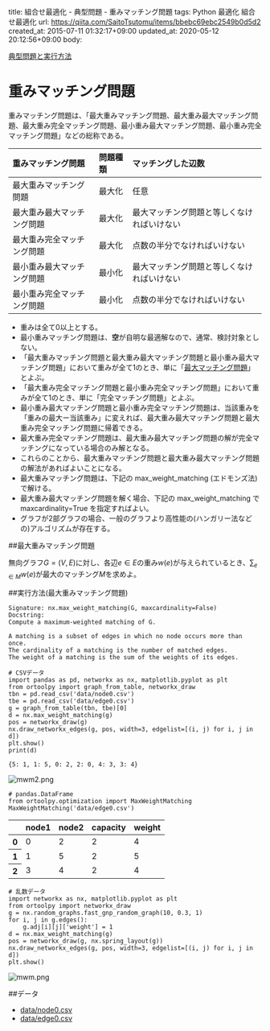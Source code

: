 title: 組合せ最適化 - 典型問題 - 重みマッチング問題
tags: Python 最適化 組合せ最適化
url: https://qiita.com/SaitoTsutomu/items/bbebc69ebc2549b0d5d2
created_at: 2015-07-11 01:32:17+09:00
updated_at: 2020-05-12 20:12:56+09:00
body:

[典型問題と実行方法](0f6c1a4415d196e64314)

# 重みマッチング問題

重みマッチング問題は、「最大重みマッチング問題、最大重み最大マッチング問題、最大重み完全マッチング問題、最小重み最大マッチング問題、最小重み完全マッチング問題」などの総称である。

重みマッチング問題|問題種類|マッチングした辺数
:--|:--|:--
最大重みマッチング問題|最大化|任意
最大重み最大マッチング問題|最大化|最大マッチング問題と等しくなければいけない
最大重み完全マッチング問題|最大化|点数の半分でなければいけない
最小重み最大マッチング問題|最小化|最大マッチング問題と等しくなければいけない
最小重み完全マッチング問題|最小化|点数の半分でなければいけない

- 重みは全て0以上とする。
- 最小重みマッチング問題は、**空**が自明な最適解なので、通常、検討対象としない。
- 「最大重みマッチング問題と最大重み最大マッチング問題と最小重み最大マッチング問題」において重みが全て1のとき、単に「[最大マッチング問題](http://qiita.com/SaitoTsutomu/items/37262bef6f2cab331e01)」とよぶ。
- 「最大重み完全マッチング問題と最小重み完全マッチング問題」において重みが全て1のとき、単に「完全マッチング問題」とよぶ。
- 最小重み最大マッチング問題と最小重み完全マッチング問題は、当該重みを「重みの最大ー当該重み」に変えれば、最大重み最大マッチング問題と最大重み完全マッチング問題に帰着できる。
- 最大重み完全マッチング問題は、最大重み最大マッチング問題の解が完全マッチングになっている場合のみ解となる。
- これらのことから、最大重みマッチング問題と最大重み最大マッチング問題の解法があればよいことになる。
- 最大重みマッチング問題は、下記の max_weight_matching (エドモンズ法)で解ける。
- 最大重み最大マッチング問題を解く場合、下記の max_weight_matching で maxcardinality=True を指定すればよい。
- グラフが2部グラフの場合、一般のグラフより高性能の(ハンガリー法などの)アルゴリズムが存在する。

##最大重みマッチング問題

無向グラフ$G=(V,E)$に対し、各辺$e \in E$の重み$w(e)$が与えられているとき、$\sum_{e \in M}{w(e)}$が最大のマッチング$M$を求めよ。

##実行方法(最大重みマッチング問題)

```text:usage
Signature: nx.max_weight_matching(G, maxcardinality=False)
Docstring:
Compute a maximum-weighted matching of G.

A matching is a subset of edges in which no node occurs more than once.
The cardinality of a matching is the number of matched edges.
The weight of a matching is the sum of the weights of its edges.
```

```python:python
# CSVデータ
import pandas as pd, networkx as nx, matplotlib.pyplot as plt
from ortoolpy import graph_from_table, networkx_draw
tbn = pd.read_csv('data/node0.csv')
tbe = pd.read_csv('data/edge0.csv')
g = graph_from_table(tbn, tbe)[0]
d = nx.max_weight_matching(g)
pos = networkx_draw(g)
nx.draw_networkx_edges(g, pos, width=3, edgelist=[(i, j) for i, j in d])
plt.show()
print(d)
```

```text:結果
{5: 1, 1: 5, 0: 2, 2: 0, 4: 3, 3: 4}
```

![mwm2.png](https://qiita-image-store.s3.amazonaws.com/0/13955/68ac3c74-9fbd-7ce1-8b3c-5d200c25b6b4.png)

```python:python
# pandas.DataFrame
from ortoolpy.optimization import MaxWeightMatching
MaxWeightMatching('data/edge0.csv')
```

<table>
  <thead>
    <tr>
      <th></th>
      <th>node1</th>
      <th>node2</th>
      <th>capacity</th>
      <th>weight</th>
    </tr>
  </thead>
  <tbody>
    <tr>
      <th>0</th>
      <td>0</td>
      <td>2</td>
      <td>2</td>
      <td>4</td>
    </tr>
    <tr>
      <th>1</th>
      <td>1</td>
      <td>5</td>
      <td>2</td>
      <td>5</td>
    </tr>
    <tr>
      <th>2</th>
      <td>3</td>
      <td>4</td>
      <td>2</td>
      <td>4</td>
    </tr>
  </tbody>
</table>

```python:python
# 乱数データ
import networkx as nx, matplotlib.pyplot as plt
from ortoolpy import networkx_draw
g = nx.random_graphs.fast_gnp_random_graph(10, 0.3, 1)
for i, j in g.edges():
    g.adj[i][j]['weight'] = 1
d = nx.max_weight_matching(g)
pos = networkx_draw(g, nx.spring_layout(g))
nx.draw_networkx_edges(g, pos, width=3, edgelist=[(i, j) for i, j in d])
plt.show()
```

![mwm.png](https://qiita-image-store.s3.amazonaws.com/0/13955/3669538d-0084-6407-112d-28d3807aaea4.png)

##データ
- [data/node0.csv](https://www.dropbox.com/s/7v4x2ypbgkj52vr/node0.csv)
- [data/edge0.csv](https://www.dropbox.com/s/2vryg0i2kb76mic/edge0.csv)


